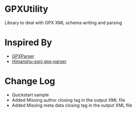 GPXUtility
==========

Library to deal with GPX XML schema writing and parsing

Inspired By
==========

* [GPXParser](https://sourceforge.net/projects/gpxparser/)
* [Himanshu-soni gpx-parser](https://github.com/himanshu-soni/gpx-parser)

Change Log
==========

* Quickstart sample 
* Added Missing author closing tag in the output XML file
* Added Missing meta data closing tag in the output XML file
